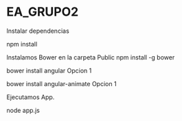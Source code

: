 # EA_GRUPO2

Instalar dependencias

npm install

Instalamos Bower en la carpeta Public
npm install -g bower

bower install angular
 Opcion 1

bower install angular-animate
Opcion 1

Ejecutamos App.

node app.js

